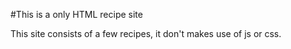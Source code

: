 #This is a only HTML recipe site

This site consists of a few recipes, it don't makes use of js or css.